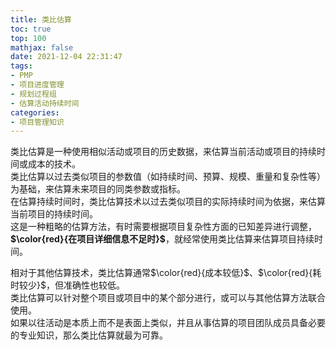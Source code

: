```yaml
---
title: 类比估算
toc: true
top: 100
mathjax: false
date: 2021-12-04 22:31:47
tags:
- PMP
- 项目进度管理
- 规划过程组
- 估算活动持续时间
categories:
- 项目管理知识
---
```

类比估算是一种使用相似活动或项目的历史数据，来估算当前活动或项目的持续时间或成本的技术。  
类比估算以过去类似项目的参数值（如持续时间、预算、规模、重量和复杂性等）为基础，来估算未来项目的同类参数或指标。  
在估算持续时间时，类比估算技术以过去类似项目的实际持续时间为依据，来估算当前项目的持续时间。  
这是一种粗略的估算方法，有时需要根据项目复杂性方面的已知差异进行调整，**$\color{red}{在项目详细信息不足时}$**，就经常使用类比估算来估算项目持续时间。

相对于其他估算技术，类比估算通常$\color{red}{成本较低}$、$\color{red}{耗时较少}$，但准确性也较低。  
类比估算可以针对整个项目或项目中的某个部分进行，或可以与其他估算方法联合使用。  
如果以往活动是本质上而不是表面上类似，并且从事估算的项目团队成员具备必要的专业知识，那么类比估算就最为可靠。
